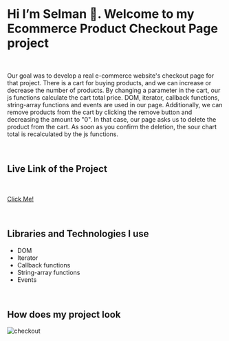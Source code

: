 







<h1>Hi I’m Selman 👋. Welcome to my  Ecommerce Product Checkout Page project </h1>

<br>

<p>Our goal was to develop a real e-commerce website's checkout page for that project. There is a cart for buying products, and we can increase or decrease the number of products. By changing a parameter in the cart, our js functions calculate the cart total price. DOM, iterator, callback functions, string-array functions and events are used in our page. Additionally, we can remove products from the cart by clicking the remove button and decreasing the amount to "0". In that case, our page asks us to delete the product from the cart. As soon as you confirm the deletion, the sour chart total is recalculated by the js functions.</p>

<br>

<h2>Live Link of the Project</h2>

<br>

[Click Me!](https://selman-s.github.io/Ecommerce-product-page-Checkout/)

<br>

<h2>Libraries and Technologies I use</h2>
 
 * DOM
 * Iterator
 * Callback functions
 * String-array functions 
 * Events



<br>
 


<h2>How does my project look</h2>

![checkout](https://user-images.githubusercontent.com/97898216/172066910-e5e5df6e-fa10-4c2c-be2d-94e86549a712.gif)
